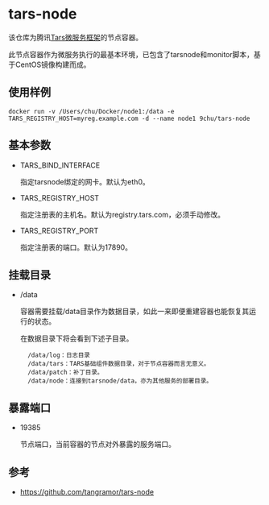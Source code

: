 # tars-node

该仓库为腾讯[Tars微服务框架](https://github.com/Tencent/Tars)的节点容器。

此节点容器作为微服务执行的最基本环境，已包含了tarsnode和monitor脚本，基于CentOS镜像构建而成。

## 使用样例

```shell
docker run -v /Users/chu/Docker/node1:/data -e TARS_REGISTRY_HOST=myreg.example.com -d --name node1 9chu/tars-node
```

## 基本参数

- TARS_BIND_INTERFACE

    指定tarsnode绑定的网卡。默认为eth0。

- TARS_REGISTRY_HOST

    指定注册表的主机名。默认为registry.tars.com，必须手动修改。

- TARS_REGISTRY_PORT

    指定注册表的端口。默认为17890。

## 挂载目录

- /data

    容器需要挂载/data目录作为数据目录，如此一来即便重建容器也能恢复其运行的状态。

    在数据目录下将会看到下述子目录。

        /data/log：日志目录
        /data/tars：TARS基础组件数据目录，对于节点容器而言无意义。
        /data/patch：补丁目录。
        /data/node：连接到tarsnode/data，亦为其他服务的部署目录。

## 暴露端口

- 19385

    节点端口，当前容器的节点对外暴露的服务端口。

## 参考

- https://github.com/tangramor/tars-node
